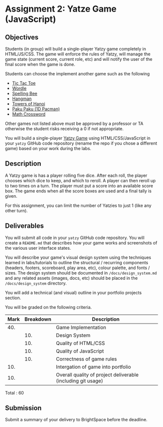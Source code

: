 # Assignment 2: Yatze Game (JavaScript)

## Objectives

Students (in group) will build a single-player Yatzy game completely in HTML/JS/CSS.
The game will enforce the rules of Yatzy, will manage the game state (current score, current role, etc)
and will notify the user of the final score when the game is done.

Students can choose the implement another game such as the following

* [Tic Tac Toe](https://en.wikipedia.org/wiki/Tic-tac-toe)
* [Wordle](https://en.wikipedia.org/wiki/Wordle)
* [Spelling Bee](https://en.wikipedia.org/wiki/The_New_York_Times_Spelling_Bee)
* [Hangman](https://en.wikipedia.org/wiki/Hangman_(game))
* [Towers of Hanoi](https://en.wikipedia.org/wiki/Tower_of_Hanoi)
* [Paku Paku (1D Pacman)](https://abagames.github.io/crisp-game-lib-11-games/?pakupaku)
* [Math Crossword](https://scientific.place/math-crossword/)

Other games not listed above must be approved by a professor or TA
otherwise the student risks receiving a 0 if not appropriate.

You will build a single-player [Yatzy Game](https://en.wikipedia.org/wiki/Yatzy)
using HTML/CSS/JavaScript in your `yatzy` GitHub code repository (rename the repo if you
chose a different game) based on your work during the labs.

## Description

A Yatzy game is has a player rolling five dice.
After each roll, the player chooses which dice to keep,
and which to reroll. A player can then reroll up to two times on a
turn. The player must put a score into an available score box.
The game ends when all the score boxes are used and a final tally
is given.

For this assignment, you can limit the number of Yatzies to just 1
(like any other turn).

## Deliverables

You will submit all code in your `yatzy` GitHub code repository.
You will create a `README.md` that describes how your game
works and screenshots of the various user interface states.

You will describe your game's visual design system using the techniques
learned in labs/tutorials to outline the structural / recurring components
(headers, footers, scoreboard, play area, etc), colour palette, and fonts / sizes.
The design system should be documented in `/docs/design_system.md`
and any related assets (images, docs, etc) should be placed in the `/docs/design_system`
directory.

You will add a technical (and visual) outline in your portfolio projects
section.

You will be graded on the following criteria.

| Mark | Breakdown | Description |
| --- | --- | --- |
| 40. |     | Game Implementation
|     | 10. | Design System
|     | 10. | Quality of HTML/CSS
|     | 10. | Quality of JavaScript
|     | 10. | Correctness of game rules
| 10. |     | Intergation of game into portfolio
| 10. |     | Overall quality of project deliverable (including git usage)
Total : 60

## Submission

Submit a summary of your delivery to BrightSpace before the deadline.
